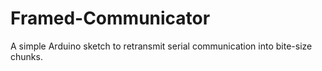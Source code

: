 Framed-Communicator
===================

A simple Arduino sketch to retransmit serial communication into bite-size chunks.
